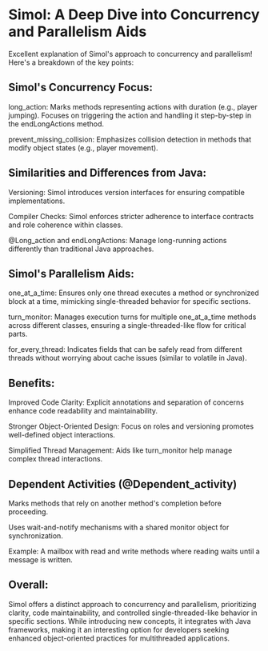 # Simol: A Deep Dive into Concurrency and Parallelism Aids

Excellent explanation of Simol's approach to concurrency and parallelism! Here's a breakdown of the key points:

## Simol's Concurrency Focus:

   long_action: Marks methods representing actions with duration (e.g., player jumping). Focuses on triggering the action and handling it step-by-step in the endLongActions method.
    
   prevent_missing_collision: Emphasizes collision detection in methods that modify object states (e.g., player movement).

## Similarities and Differences from Java:

   Versioning: Simol introduces version interfaces for ensuring compatible implementations.
    
   Compiler Checks: Simol enforces stricter adherence to interface contracts and role coherence within classes.
    
   @Long_action and endLongActions: Manage long-running actions differently than traditional Java approaches.

## Simol's Parallelism Aids:

   one_at_a_time: Ensures only one thread executes a method or synchronized block at a time, mimicking single-threaded behavior for specific sections.
    
   turn_monitor: Manages execution turns for multiple one_at_a_time methods across different classes, ensuring a single-threaded-like flow for critical parts.
    
   for_every_thread: Indicates fields that can be safely read from different threads without worrying about cache issues (similar to volatile in Java).

## Benefits:

   Improved Code Clarity: Explicit annotations and separation of concerns enhance code readability and maintainability.
    
   Stronger Object-Oriented Design: Focus on roles and versioning promotes well-defined object interactions.
    
   Simplified Thread Management: Aids like turn_monitor help manage complex thread interactions.

## Dependent Activities (@Dependent_activity)

   Marks methods that rely on another method's completion before proceeding.
    
   Uses wait-and-notify mechanisms with a shared monitor object for synchronization.
    
   Example: A mailbox with read and write methods where reading waits until a message is written.

## Overall:

Simol offers a distinct approach to concurrency and parallelism, prioritizing clarity, code maintainability, and controlled single-threaded-like behavior in specific sections. While introducing new concepts, it integrates with Java frameworks, making it an interesting option for developers seeking enhanced object-oriented practices for multithreaded applications.
